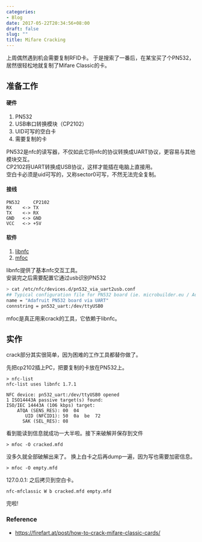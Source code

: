 ```yaml
---
categories:
- Blog
date: 2017-05-22T20:34:56+08:00
draft: false
slug: ""
title: Mifare Cracking
---
```


上周偶然遇到机会需要复制RFID卡。
于是搜索了一番后，在某宝买了个PN532，居然很轻松地就复制了Mifare Classic的卡。

## 准备工作

#### 硬件

1. PN532
2. USB串口转换模块（CP2102）
3. UID可写的空白卡
4. 需要复制的卡

PN532是nfc的读写器，不仅如此它将nfc的协议转换成UART协议，更容易与其他模块交互。<br/>
CP2102将UART转换成USB协议，这样才能插在电脑上直接用。<br/>
空白卡必须是uid可写的，又称sector0可写，不然无法完全复制。<br/>

#### 接线

```
PN532     CP2102
RX    <-> TX
TX    <-> RX
GND   <-> GND
VCC   <-> +5V
```

#### 软件

1. [libnfc](https://github.com/nfc-tools/libnfc)
2. [mfoc](https://github.com/nfc-tools/mfoc)

libnfc提供了基本nfc交互工具。<br/>
安装完之后需要配置它通过usb识别PN532

```bash
> cat /etc/nfc/devices.d/pn532_via_uart2usb.conf 
## Typical configuration file for PN532 board (ie. microbuilder.eu / Adafruit) device
name = "Adafruit PN532 board via UART"
connstring = pn532_uart:/dev/ttyUSB0
```

mfoc是真正用来crack的工具，它依赖于libnfc。

## 实作
crack部分其实很简单，因为困难的工作工具都替你做了。

先把cp2102插上PC，把要复制的卡放在PN532上。

```
> nfc-list
nfc-list uses libnfc 1.7.1

NFC device: pn532_uart:/dev/ttyUSB0 opened
1 ISO14443A passive target(s) found:
ISO/IEC 14443A (106 kbps) target:
    ATQA (SENS_RES): 00  04  
       UID (NFCID1): 50  0a  be  72  
      SAK (SEL_RES): 08  

```

看到能读到信息就成功一大半啦。接下来破解并保存到文件

```
> mfoc -O cracked.mfd
```

没多久就全部破解出来了。
换上白卡之后再dump一遍，因为写也需要加密信息。

```
> mfoc -O empty.mfd
```
127.0.0.1:
之后拷贝到空白卡。

```
nfc-mfclassic W b cracked.mfd empty.mfd
```

完啦!

### Reference

- https://firefart.at/post/how-to-crack-mifare-classic-cards/

